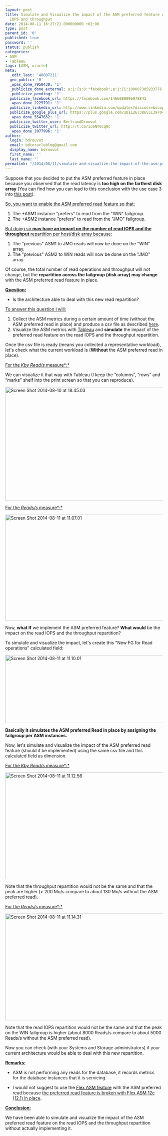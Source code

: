 ```yaml
---
layout: post
title: Simulate and Visualize the impact of the ASM preferred feature on the read
  IOPS and throughput
date: 2014-08-11 16:27:21.000000000 +02:00
type: post
parent_id: '0'
published: true
password: ''
status: publish
categories:
- ASM
- Tableau
tags: [ASM, oracle]
meta:
  _edit_last: '40807211'
  geo_public: '0'
  _wpas_done_7950430: '1'
  _publicize_done_external: a:1:{s:8:"facebook";a:1:{i:100007305933776;b:1;}}
  _publicize_pending: '1'
  publicize_facebook_url: https://facebook.com/1466080096978841
  _wpas_done_2225791: '1'
  publicize_linkedin_url: http://www.linkedin.com/updates?discuss=&scope=16310177&stype=M&topic=5904618923038380032&type=U&a=K0B1
  publicize_google_plus_url: https://plus.google.com/101126738655139704850/posts/gG7JpocFJLU
  _wpas_done_5547632: '1'
  publicize_twitter_user: BertrandDrouvot
  publicize_twitter_url: http://t.co/iceNY0cq9c
  _wpas_done_2077996: '1'
author:
  login: bdrouvot
  email: bdtoracleblog@gmail.com
  display_name: bdrouvot
  first_name: ''
  last_name: ''
permalink: "/2014/08/11/simulate-and-visualize-the-impact-of-the-asm-preferred-feature-on-the-read-iops-and-throughput/"
---
```


Suppose that you decided to put the ASM preferred feature in place because you observed that the read latency is **too high on the farthest disk array** (You can find how you can lead to this conclusion with the use case 3 into [this post](http://bdrouvot.wordpress.com/2014/07/12/asm-performance-metrics-visualization-use-cases/ "ASM performance metrics visualization: Use cases")).

<span style="text-decoration:underline;">So, you want to enable the ASM preferred read feature so that:</span>

1.  The +ASM1 instance "prefers" to read from the "WIN" failgroup.
2.  The +ASM2 instance "prefers" to read from the "JMO" failgroup.

<span style="text-decoration:underline;">But doing so **may have an impact on the number of read IOPS and the throughput** repartition per host/disk array because:</span>

1.  The "previous" ASM1 to JMO reads will now be done on the "WIN" array.
2.  The "previous" ASM2 to WIN reads will now be done on the "JMO" array.

Of course, the total number of read operations and throughput will not change, but the **repartition across the failgroup (disk array) may change** with the ASM preferred read feature in place.

<span style="text-decoration:underline;">**Question:**</span>

-   Is the architecture able to deal with this new read repartition?

<span style="text-decoration:underline;">To answer this question I will:</span>

1.  Collect the ASM metrics during a certain amount of time (without the ASM preferred read in place) and produce a csv file as described [here](http://bdrouvot.wordpress.com/2014/07/08/graphing-asm-performance-metrics/ "Graphing ASM performance metrics").
2.  Visualize the ASM metrics with [Tableau](http://www.tableausoftware.com/public//community) and **simulate** the impact of the preferred read feature on the read IOPS and the throughput repartition.

Once the csv file is ready (means you collected a representative workload), let's check what the current workload is (**Without** the ASM preferred read in place).

<span style="text-decoration:underline;">For the *Kby Read/s* measure*:*</span>

We can visualize it that way with Tableau (I keep the “columns”, “rows” and “marks” shelf into the print screen so that you can reproduce).

<img src="{{ site.baseurl }}/assets/images/screen-shot-2014-08-10-at-18-45-03.png" class="aligncenter size-full wp-image-2104" width="640" height="362" alt="Screen Shot 2014-08-10 at 18.45.03" />

<span style="text-decoration:underline;">For the *Reads/s* measure*:*</span>

<img src="{{ site.baseurl }}/assets/images/screen-shot-2014-08-11-at-11-07-01.png" class="aligncenter size-full wp-image-2116" width="640" height="338" alt="Screen Shot 2014-08-11 at 11.07.01" />

Now, **what If** we implement the ASM preferred feature? **What would** be the impact on the read IOPS and the throughput repartition?

To simulate and visualize the impact, let's create this "New FG for Read operations" calculated field:

<img src="{{ site.baseurl }}/assets/images/screen-shot-2014-08-11-at-11-10-01.png" class="aligncenter size-full wp-image-2118" width="640" height="217" alt="Screen Shot 2014-08-11 at 11.10.01" />

**Basically it simulates the ASM preferred Read in place by assigning the failgroup per ASM instances.**

Now, let's simulate and visualize the impact of the ASM preferred read feature (should it be implemented) using the same csv file and this calculated field as dimension.

<span style="text-decoration:underline;">For the *Kby Read/s* measure*:*</span>

<img src="{{ site.baseurl }}/assets/images/screen-shot-2014-08-11-at-11-12-56.png" class="aligncenter size-full wp-image-2119" width="640" height="340" alt="Screen Shot 2014-08-11 at 11.12.56" />

Note that the throughput repartition would not be the same and that the peak are higher (&gt; 200 Mo/s compare to about 130 Mo/s without the ASM preferred read).

<span style="text-decoration:underline;">For the *Reads/s* measure*:*</span>

<img src="{{ site.baseurl }}/assets/images/screen-shot-2014-08-11-at-11-14-31.png" class="aligncenter size-full wp-image-2120" width="640" height="340" alt="Screen Shot 2014-08-11 at 11.14.31" />

Note that the read IOPS repartition would not be the same and that the peak on the WIN failgroup is higher (about 8000 Reads/s compare to about 5000 Reads/s without the ASM preferred read).

Now you can check (with your Systems and Storage administrators) if your current architecture would be able to deal with this new repartition.

<span style="text-decoration:underline;">**Remarks:**</span>

-   ASM is not performing any reads for the database, it records metrics for the database instances that it is servicing.

<!-- -->

-   I would not suggest to use the [Flex ASM feature](http://www.oracle.com/technetwork/products/cloud-storage/oracle-12c-asm-overview-1965430.pdf) with the ASM preferred read because [the preferred read feature is broken with Flex ASM 12c (12.1) in place](https://bdrouvot.wordpress.com/2013/07/02/flex-asm-12c-12-1-and-extended-rac-be-careful-to-unpreferred-read/ "Flex ASM 12c (12.1) and Extended Rac: be careful to “unpreferred” read !").

<span style="text-decoration:underline;">**Conclusion:**</span>

We have been able to simulate and visualize the impact of the ASM preferred read feature on the read IOPS and the throughput repartition without actually implementing it.
